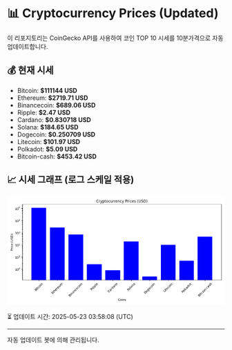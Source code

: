 
# 📊 Cryptocurrency Prices (Updated)

이 리포지토리는 CoinGecko API를 사용하여 코인 TOP 10 시세를 10분가격으로 자동 업데이트합니다.

## 💰 현재 시세
- Bitcoin: **$111144 USD**
- Ethereum: **$2719.71 USD**
- Binancecoin: **$689.06 USD**
- Ripple: **$2.47 USD**
- Cardano: **$0.830718 USD**
- Solana: **$184.65 USD**
- Dogecoin: **$0.250709 USD**
- Litecoin: **$101.97 USD**
- Polkadot: **$5.09 USD**
- Bitcoin-cash: **$453.42 USD**

## 📈 시세 그래프 (로그 스케일 적용)
![Crypto Prices](crypto_prices.png)

⏳ 업데이트 시간: 2025-05-23 03:58:08 (UTC)

---
자동 업데이트 봇에 의해 관리됩니다.
